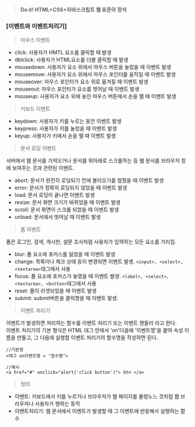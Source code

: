 > #### Do it! HTML+CSS+자바스크립트 웹 표준의 정석
 ### [이벤트와 이벤트처리기]
 > 마우스 이벤트

 - click: 사용자가 HMTL 요소를 클릭할 때 발생
 - dblclick: 사용자가 HTML요소를 더블 클릭할 때 발생
 - mousedown: 사용자가 요소 위에서 마우스 버튼을 눌렀을 때 이벤트 발생
 - mousemove: 사용자가 요소 위에서 마우스 포인터를 움직일 때 이벤트 발생
 - mouseover: 마우스 포인터가 요소 위로 옮겨질 때 이벤트 발생
 - mouseout: 마우스 포인터가 요소를 벗어날 때 이벤트 발생
 - mouseup: 사용자가 요소 위에 놓인 마우스 버튼에서 손을 뗄 때 이벤트 발생
 
 > 키보드 이벤트

 - keydown: 사용자가 키를 누르는 동안 이벤트 발생
 - keypress: 사용자가 키를 눌렀을 때 이벤트 발생
 - keyup: 사용자가 키에서 손을 뗄 때 이벤트 발생
 
 > 문서 로딩 이벤트

서버에서 웹 문서를 가져오거나 문서를 위아래로 스크롤하는 등 웹 문서를 브라우저 창에 보여주는 것과 관련된 이벤트. 
 - abort: 문서가 완전히 로딩되기 전에 불러오기를 멈췄을 때 이벤트 발생
 - error: 문서가 정확히 로딩되지 않았을 때 이벤트 발생
 - load: 문서 로딩이 끝나면 이벤트 발생
 - resize: 문서 화면 크기가 바뀌었을 때 이벤트 발생
 - scroll: 문서 화면이 스크롤 되었을 때 이벤트 발생
 - unload: 문서에서 벗어날 때 이벤트 발생 


 > 폼 이벤트

 폼은 로그인, 검색, 게시판, 설문 조사처럼 사용자가 입력하는 모든 요소를 가리킴.
 - blur: 폼 요소에 포커스를 잃었을 때 이벤트 발생
 - change: 목록이나 체크 상태 등이 변경되면 이벤트 발생. `<input>, <select>, <textarea>`태그에서 사용
 - focus: 폼 요소에 포커스가 놓였을 때 이벤트 발생. `<label>, <select>, <textarea>, <button>`태그에서 사용
 - reset: 폼이 리셋되었을 때 이벤트 발생
 - submit: submit버튼을 클릭했을 때 이벤트 발생.

 > 이벤트 처리기

 이벤트가 발생하면 처리하는 함수를 이벤트 처리기 또는 이벤트 핸들러 라고 한다.  
 이벤트 처리기의 기본 형식은 HTML 태그 안에서 'on'다음에 '이벤트명'을 붙여 속성 이름을 만들고, 그 다음에 실행할 이벤트 처리기의 함수명을 작성하면 된다.
 ```
 //기본형
 <태그 on이벤트명 = "함수명">

 //예시
 <a href="#" onclick="alert('click button')"> btn </a>
 ```

 > 정리

 - 이벤트: 키보드에서 키를 누르거나 브라우저가 웹 페이지를 불렁노느 것처럼 웹 브라우저나 사용자가 행하는 동작  
 - 이벤트처리기: 웹 문서에서 이벤트가 발생할 때 그 이벤트에 반응해서 실행하는 함수
